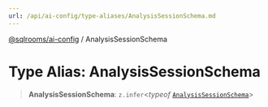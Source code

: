 ```yaml
---
url: /api/ai-config/type-aliases/AnalysisSessionSchema.md
---
```

[@sqlrooms/ai-config](../index.md) / AnalysisSessionSchema

# Type Alias: AnalysisSessionSchema

> **AnalysisSessionSchema**: `z.infer`<*typeof* [`AnalysisSessionSchema`](../variables/AnalysisSessionSchema.md)>
